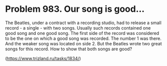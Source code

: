 # Problem 983. Our song is good...

The Beatles, under a contract with a recording studio, had to release a small record - a single - with two songs. Usually such records contained one good song and one good song. The first side of the record was considered to be the one on which a good song was recorded. The number 1 was there. And the weaker song was located on side 2. But the Beatles wrote two great songs for this record. How to show that both songs are good?

(https://www.trizland.ru/tasks/1834/)